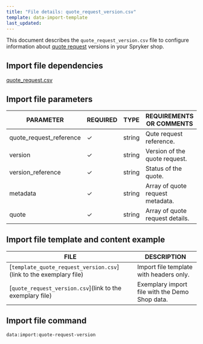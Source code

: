 ```yaml
---
title: "File details: quote_request_version.csv"
template: data-import-template
last_updated: 
---
```


This document describes the `quote_request_version.csv` file to configure information about [quote request](https://docs.spryker.com/docs/pbc/all/request-for-quote/202212.0/request-for-quote.html) versions in your Spryker shop.

## Import file dependencies

[quote_request.csv](_drafts/data-import/base-shop/file-details-quote-request.csv.md)
## Import file parameters

| PARAMETER | REQUIRED |  TYPE | REQUIREMENTS OR COMMENTS | DESCRIPTION |
| --- | --- | --- | --- | --- |
| quote_request_reference | &check; | string | Qute request reference.|
| version | &check; | string | Version of the quote request. |
| version_reference | &check; | string | Status of the quote.|
| metadata | &check; | string | Array of quote request metadata.|
| quote | &check; | string | Array of quote request details.|

## Import file template and content example

| FILE | DESCRIPTION |
|---|---|
| [`template_quote_request_version.csv`](link to the exemplary file)<!--after doc moved to proper place, upload CSV to S3 and add a link-->| Import file template with headers only. |
| [`quote_request_version.csv`](link to the exemplary file)<!--after doc moved to proper place, upload CSV to S3 and add a link--> | Exemplary import file with the Demo Shop data. |

## Import file command

```bash
data:import:quote-request-version
```